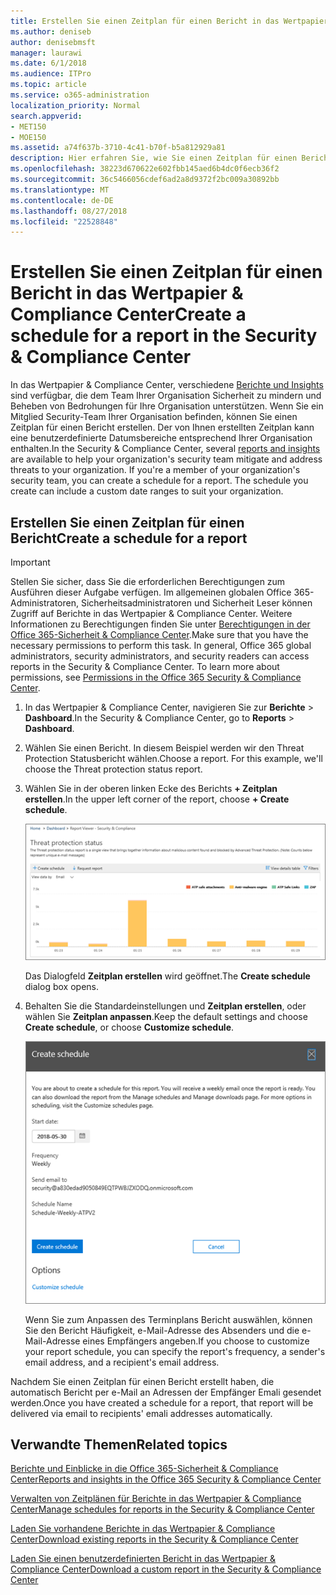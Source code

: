 ```yaml
---
title: Erstellen Sie einen Zeitplan für einen Bericht in das Wertpapier &amp; Compliance Center
ms.author: deniseb
author: denisebmsft
manager: laurawi
ms.date: 6/1/2018
ms.audience: ITPro
ms.topic: article
ms.service: o365-administration
localization_priority: Normal
search.appverid:
- MET150
- MOE150
ms.assetid: a74f637b-3710-4c41-b70f-b5a812929a81
description: Hier erfahren Sie, wie Sie einen Zeitplan für einen Bericht in das Wertpapier einrichten &amp; Compliance Center.
ms.openlocfilehash: 38223d670622e602fbb145aed6b4dc0f6ecb36f2
ms.sourcegitcommit: 36c5466056cdef6ad2a8d9372f2bc009a30892bb
ms.translationtype: MT
ms.contentlocale: de-DE
ms.lasthandoff: 08/27/2018
ms.locfileid: "22528848"
---
```

# <a name="create-a-schedule-for-a-report-in-the-security-amp-compliance-center"></a><span data-ttu-id="c3ba7-103">Erstellen Sie einen Zeitplan für einen Bericht in das Wertpapier &amp; Compliance Center</span><span class="sxs-lookup"><span data-stu-id="c3ba7-103">Create a schedule for a report in the Security &amp; Compliance Center</span></span>

<span data-ttu-id="c3ba7-p101">In das Wertpapier &amp; Compliance Center, verschiedene [Berichte und Insights](reports-and-insights-in-security-and-compliance.md) sind verfügbar, die dem Team Ihrer Organisation Sicherheit zu mindern und Beheben von Bedrohungen für Ihre Organisation unterstützen. Wenn Sie ein Mitglied Security-Team Ihrer Organisation befinden, können Sie einen Zeitplan für einen Bericht erstellen. Der von Ihnen erstellten Zeitplan kann eine benutzerdefinierte Datumsbereiche entsprechend Ihrer Organisation enthalten.</span><span class="sxs-lookup"><span data-stu-id="c3ba7-p101">In the Security &amp; Compliance Center, several [reports and insights](reports-and-insights-in-security-and-compliance.md) are available to help your organization's security team mitigate and address threats to your organization. If you're a member of your organization's security team, you can create a schedule for a report. The schedule you create can include a custom date ranges to suit your organization.</span></span> 
  
## <a name="create-a-schedule-for-a-report"></a><span data-ttu-id="c3ba7-107">Erstellen Sie einen Zeitplan für einen Bericht</span><span class="sxs-lookup"><span data-stu-id="c3ba7-107">Create a schedule for a report</span></span>

> [!IMPORTANT]
> <span data-ttu-id="c3ba7-p102">Stellen Sie sicher, dass Sie die erforderlichen Berechtigungen zum Ausführen dieser Aufgabe verfügen. Im allgemeinen globalen Office 365-Administratoren, Sicherheitsadministratoren und Sicherheit Leser können Zugriff auf Berichte in das Wertpapier &amp; Compliance Center. Weitere Informationen zu Berechtigungen finden Sie unter [Berechtigungen in der Office 365-Sicherheit &amp; Compliance Center](permissions-in-the-security-and-compliance-center.md).</span><span class="sxs-lookup"><span data-stu-id="c3ba7-p102">Make sure that you have the necessary permissions to perform this task. In general, Office 365 global administrators, security administrators, and security readers can access reports in the Security &amp; Compliance Center. To learn more about permissions, see [Permissions in the Office 365 Security &amp; Compliance Center](permissions-in-the-security-and-compliance-center.md).</span></span>
  
1. <span data-ttu-id="c3ba7-111">In das Wertpapier &amp; Compliance Center, navigieren Sie zur **Berichte** \> **Dashboard**.</span><span class="sxs-lookup"><span data-stu-id="c3ba7-111">In the Security &amp; Compliance Center, go to **Reports** \> **Dashboard**.</span></span>
    
2. <span data-ttu-id="c3ba7-p103">Wählen Sie einen Bericht. In diesem Beispiel werden wir den Threat Protection Statusbericht wählen.</span><span class="sxs-lookup"><span data-stu-id="c3ba7-p103">Choose a report. For this example, we'll choose the Threat protection status report.</span></span>
    
3. <span data-ttu-id="c3ba7-114">Wählen Sie in der oberen linken Ecke des Berichts **+ Zeitplan erstellen**.</span><span class="sxs-lookup"><span data-stu-id="c3ba7-114">In the upper left corner of the report, choose **+ Create schedule**.</span></span>
    
    ![Sie können einen Zeitplan für Berichte erstellen, in das Wertpapier &amp; Compliance Center](media/2311327c-14f6-4a17-b604-0c9ff2d485d1.png)
  
    <span data-ttu-id="c3ba7-116">Das Dialogfeld **Zeitplan erstellen** wird geöffnet.</span><span class="sxs-lookup"><span data-stu-id="c3ba7-116">The **Create schedule** dialog box opens.</span></span> 
    
4. <span data-ttu-id="c3ba7-117">Behalten Sie die Standardeinstellungen und **Zeitplan erstellen**, oder wählen Sie **Zeitplan anpassen**.</span><span class="sxs-lookup"><span data-stu-id="c3ba7-117">Keep the default settings and choose **Create schedule**, or choose **Customize schedule**.</span></span>
    
    ![Sie können die Standardeinstellungen oder Anpassen ein Zeitplans](media/04fac327-8f73-4711-8319-58c11880fd96.png)
  
    <span data-ttu-id="c3ba7-119">Wenn Sie zum Anpassen des Terminplans Bericht auswählen, können Sie den Bericht Häufigkeit, e-Mail-Adresse des Absenders und die e-Mail-Adresse eines Empfängers angeben.</span><span class="sxs-lookup"><span data-stu-id="c3ba7-119">If you choose to customize your report schedule, you can specify the report's frequency, a sender's email address, and a recipient's email address.</span></span> 
    
<span data-ttu-id="c3ba7-120">Nachdem Sie einen Zeitplan für einen Bericht erstellt haben, die automatisch Bericht per e-Mail an Adressen der Empfänger Emali gesendet werden.</span><span class="sxs-lookup"><span data-stu-id="c3ba7-120">Once you have created a schedule for a report, that report will be delivered via email to recipients' emali addresses automatically.</span></span> 
  
## <a name="related-topics"></a><span data-ttu-id="c3ba7-121">Verwandte Themen</span><span class="sxs-lookup"><span data-stu-id="c3ba7-121">Related topics</span></span>

[<span data-ttu-id="c3ba7-122">Berichte und Einblicke in die Office 365-Sicherheit &amp; Compliance Center</span><span class="sxs-lookup"><span data-stu-id="c3ba7-122">Reports and insights in the Office 365 Security &amp; Compliance Center</span></span>](reports-and-insights-in-security-and-compliance.md)
  
[<span data-ttu-id="c3ba7-123">Verwalten von Zeitplänen für Berichte in das Wertpapier &amp; Compliance Center</span><span class="sxs-lookup"><span data-stu-id="c3ba7-123">Manage schedules for reports in the Security &amp; Compliance Center</span></span>](manage-schedules-for-multiple-reports.md)
  
[<span data-ttu-id="c3ba7-124">Laden Sie vorhandene Berichte in das Wertpapier &amp; Compliance Center</span><span class="sxs-lookup"><span data-stu-id="c3ba7-124">Download existing reports in the Security &amp; Compliance Center</span></span>](download-existing-reports.md)
  
[<span data-ttu-id="c3ba7-125">Laden Sie einen benutzerdefinierten Bericht in das Wertpapier &amp; Compliance Center</span><span class="sxs-lookup"><span data-stu-id="c3ba7-125">Download a custom report in the Security &amp; Compliance Center</span></span>](set-up-and-download-a-custom-report.md)
  

